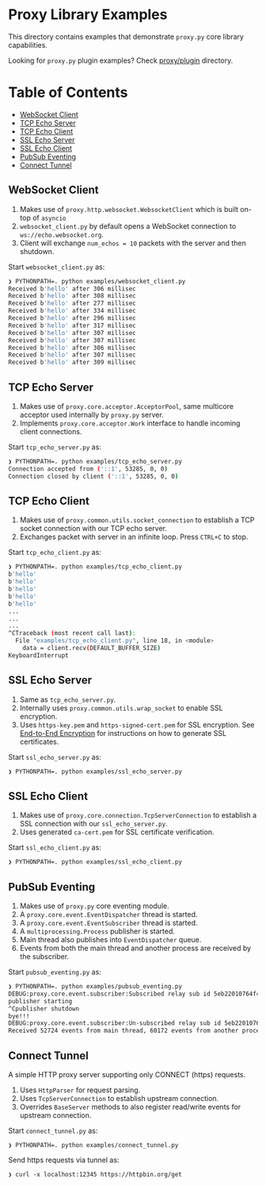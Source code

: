 # Proxy Library Examples

This directory contains examples that demonstrate `proxy.py` core library capabilities.

Looking for `proxy.py` plugin examples?  Check [proxy/plugin](https://github.com/abhinavsingh/proxy.py/tree/develop/proxy/plugin) directory.

Table of Contents
=================
* [WebSocket Client](#websocket-client)
* [TCP Echo Server](#tcp-echo-server)
* [TCP Echo Client](#tcp-echo-client)
* [SSL Echo Server](#ssl-echo-server)
* [SSL Echo Client](#ssl-echo-client)
* [PubSub Eventing](#pubsub-eventing)
* [Connect Tunnel](#connect-tunnel)

## WebSocket Client

1. Makes use of `proxy.http.websocket.WebsocketClient` which is built on-top of `asyncio`
2. `websocket_client.py` by default opens a WebSocket connection to `ws://echo.websocket.org`.
3. Client will exchange `num_echos = 10` packets with the server and then shutdown.

Start `websocket_client.py` as:

```bash
❯ PYTHONPATH=. python examples/websocket_client.py
Received b'hello' after 306 millisec
Received b'hello' after 308 millisec
Received b'hello' after 277 millisec
Received b'hello' after 334 millisec
Received b'hello' after 296 millisec
Received b'hello' after 317 millisec
Received b'hello' after 307 millisec
Received b'hello' after 307 millisec
Received b'hello' after 306 millisec
Received b'hello' after 307 millisec
Received b'hello' after 309 millisec
```

## TCP Echo Server

1. Makes use of `proxy.core.acceptor.AcceptorPool`, same multicore acceptor used internally by `proxy.py` server.
2. Implements `proxy.core.acceptor.Work` interface to handle incoming client connections.

Start `tcp_echo_server.py` as:

```bash
❯ PYTHONPATH=. python examples/tcp_echo_server.py
Connection accepted from ('::1', 53285, 0, 0)
Connection closed by client ('::1', 53285, 0, 0)
```

## TCP Echo Client

1. Makes use of `proxy.common.utils.socket_connection` to establish a TCP socket connection with our TCP echo server.
2. Exchanges packet with server in an infinite loop.  Press `CTRL+C` to stop.

Start `tcp_echo_client.py` as:

```bash
❯ PYTHONPATH=. python examples/tcp_echo_client.py
b'hello'
b'hello'
b'hello'
b'hello'
b'hello'
...
...
...
^CTraceback (most recent call last):
  File "examples/tcp_echo_client.py", line 18, in <module>
    data = client.recv(DEFAULT_BUFFER_SIZE)
KeyboardInterrupt
```

## SSL Echo Server

1. Same as `tcp_echo_server.py`.
2. Internally uses `proxy.common.utils.wrap_socket` to enable SSL encryption.
3. Uses `https-key.pem` and `https-signed-cert.pem` for SSL encryption.  See [End-to-End Encryption](https://github.com/abhinavsingh/proxy.py#end-to-end-encryption) for instructions on how to generate SSL certificates.

Start `ssl_echo_server.py` as:

```bash
❯ PYTHONPATH=. python examples/ssl_echo_server.py
```

## SSL Echo Client

1. Makes use of `proxy.core.connection.TcpServerConnection` to establish a SSL connection with our `ssl_echo_server.py`.
2. Uses generated `ca-cert.pem` for SSL certificate verification.

Start `ssl_echo_client.py` as:

```bash
❯ PYTHONPATH=. python examples/ssl_echo_client.py
```

## PubSub Eventing

1. Makes use of `proxy.py` core eventing module.
2. A `proxy.core.event.EventDispatcher` thread is started.
3. A `proxy.core.event.EventSubscriber` thread is started.
4. A `multiprocessing.Process` publisher is started.
5. Main thread also publishes into `EventDispatcher` queue.
6. Events from both the main thread and another process are received by the subscriber.

Start `pubsub_eventing.py` as:

```bash
❯ PYTHONPATH=. python examples/pubsub_eventing.py
DEBUG:proxy.core.event.subscriber:Subscribed relay sub id 5eb22010764f4d44900f41e2fb408ca6 from core events
publisher starting
^Cpublisher shutdown
bye!!!
DEBUG:proxy.core.event.subscriber:Un-subscribed relay sub id 5eb22010764f4d44900f41e2fb408ca6 from core events
Received 52724 events from main thread, 60172 events from another process, in 21.50117802619934 seconds
```

## Connect Tunnel

A simple HTTP proxy server supporting only CONNECT (https) requests.

1. Uses `HttpParser` for request parsing.
2. Uses `TcpServerConnection` to establish upstream connection.
3. Overrides `BaseServer` methods to also register read/write events for upstream connection.

Start `connect_tunnel.py` as:

```
❯ PYTHONPATH=. python examples/connect_tunnel.py
```

Send https requests via tunnel as:

```
❯ curl -x localhost:12345 https://httpbin.org/get
```
